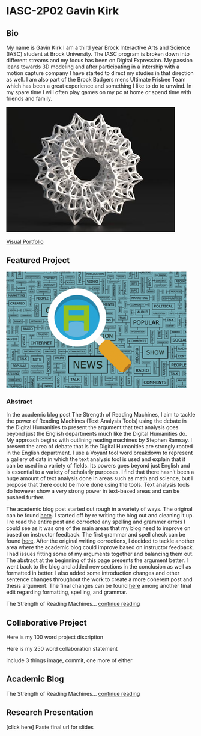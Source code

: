 # IASC-2P02  Gavin Kirk



## Bio

My name is Gavin Kirk I am a third year Brock Interactive Arts and Science (IASC) student at Brock University. The IASC program is broken down into different streams and my focus has been on Digital Expression. My passion leans towards 3D modeling and after participating in a intership with a motion capture company I have started to direct my studies in that direction as well. I am also part of the Brock Badgers mens Ultimate Frisbee Team which has been a great experience and something I like to do to unwind. In my spare time I will often play games on my pc at home or spend time with friends and family.

![](Images/3Dart.jpg)


[Visual Portfolio](https://gk14jj.wixsite.com/portfolio)

## Featured Project

![](Images/text.png.png)

### Abstract

  In the academic blog post The Strength of Reading Machines, I aim to tackle the power of Reading Machines (Text Analysis Tools) using the debate in the Digital Humanities to present the argument that text analysis goes beyond just the English departments much like the Digital Humanities do. My approach begins with outlining reading machines by Stephen Ramsay. I present the area of debate that is the Digital Humanities are strongly rooted in the English department. I use a Voyant tool word breakdown to represent a gallery of data in which the text analysis tool is used and explain that it can be used in a variety of fields. Its powers goes beyond just English and is essential to a variety of scholarly purposes. I find that there hasn’t been a huge amount of text analysis done in areas such as math and science, but I propose that there could be more done using the tools. Text analysis tools do however show a very strong power in text-based areas and can be pushed further.

  The academic blog post started out rough in a variety of ways. The original can be found [here](https://github.com/gk14jj/IASC-2P02/commit/5ead4e1674aeea814c5a6ae2954d2173505e388d#diff-e95c7dc8eefee7d0e25121cd7f0007ae). I started off by re writing the blog out and cleaning it up. I re read the entire post and corrected any spelling and grammer errors I could see as it was one of the main areas that my blog need to improve on based on instructor feedback. The first grammar and spell check can be found [here](https://github.com/gk14jj/IASC-2P02/commit/e453ec7ce818faf19676c20d5eb3c9c6854be1b2#diff-e95c7dc8eefee7d0e25121cd7f0007ae). After the original writing corrections, I decided to tackle another area where the academic blog could improve based on instructor feedback. I had issues fitting some of my arguments together and balancing them out. The abstract at the beginning of this page presents the argument better. I went back to the blog and added new sections in the conclusion as well as formatted in better. I also added some introduction changes and other sentence changes throughout the work to create a more coherent post and thesis argument. The final changes can be found [here](https://github.com/gk14jj/IASC-2P02/commit/b483a4d651025a770c7173a529dbb3cd2bc955f7#diff-e95c7dc8eefee7d0e25121cd7f0007ae) among another final edit regarding formatting, spelling, and grammar. 

The Strength of Reading Machines... [continue reading](blog.md)

## Collaborative Project

Here is my 100 word project discription

Here is my 250 word collaboration statement

include 3 things image, commit, one more of either

## Academic Blog 

The Strength of Reading Machines... [continue reading](blog.md)

## Research Presentation

[click here] Paste final url for slides

